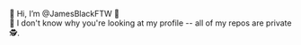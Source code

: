 👋 Hi, I’m @JamesBlackFTW 👋  
👀 I don't know why you're looking at my profile -- all of my repos are private🕵️.  

<!---
JamesBlackFTW/JamesBlackFTW is a ✨ special ✨ repository because its `README.md` (this file) appears on your GitHub profile.
You can click the Preview link to take a look at your changes.
--->
